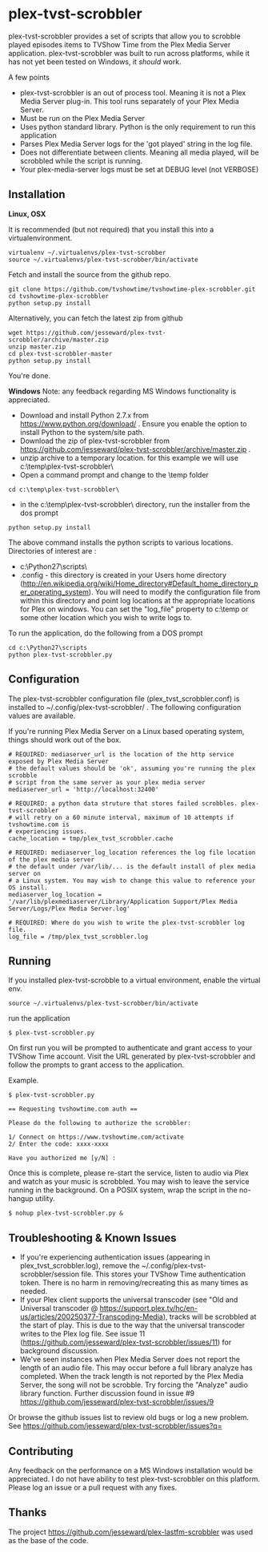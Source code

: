 plex-tvst-scrobbler
=====================

plex-tvst-scrobbler provides a set of scripts that allow you to scrobble played episodes items to TVShow Time from the Plex Media Server application. plex-tvst-scrobbler was built to run across platforms, while it has not yet been tested on Windows, it *should* work.

A few points

  - plex-tvst-scrobbler is an out of process tool. Meaning it is not a Plex Media Server plug-in. This tool runs separately of your Plex Media Server.
  - Must be run on the Plex Media Server
  - Uses python standard library. Python is the only requirement to run this application
  - Parses Plex Media Server logs for the 'got played' string in the log file.
  - Does not differentiate between clients. Meaning all media played, will be scrobbled while the script is running.
  - Your plex-media-server logs must be set at DEBUG level (not VERBOSE)

Installation
----

**Linux, OSX**

It is recommended (but not required) that you install this into a virtualenvironment.

```
virtualenv ~/.virtualenvs/plex-tvst-scrobber
source ~/.virtualenvs/plex-tvst-scrobber/bin/activate
```

Fetch and install the source from the github repo.
```
git clone https://github.com/tvshowtime/tvshowtime-plex-scrobbler.git
cd tvshowtime-plex-scrobbler
python setup.py install

```

Alternatively, you can fetch the latest zip from github

```
wget https://github.com/jesseward/plex-tvst-scrobbler/archive/master.zip
unzip master.zip
cd plex-tvst-scrobbler-master
python setup.py install
```

You're done.

**Windows**
Note: any feedback regarding MS Windows functionality is appreciated.

*  Download and install Python 2.7.x from https://www.python.org/download/ . Ensure you enable the option to install Python to the system/site path.
*  Download the zip of plex-tvst-scrobbler from https://github.com/jesseward/plex-tvst-scrobbler/archive/master.zip .
* unzip archive to a temporary location. for this example we will use c:\temp\plex-tvst-scrobbler\
* Open a command prompt and change to the \temp folder
```
cd c:\temp\plex-tvst-scrobbler\
```
* in the c:\temp\plex-tvst-scrobbler\ directory, run the installer from the dos prompt
```
python setup.py install
```
The above command installs the python scripts to various locations. Directories of interest are :
* c:\Python27\scripts\
* .config  - this directory is created in your Users home directory (http://en.wikipedia.org/wiki/Home_directory#Default_home_directory_per_operating_system). You will need to modify the configuration file from within this directory and point log locations at the appropriate locations for Plex on windows. You can set the "log_file" property to c:\temp or some other location which you wish to write logs to.

To run the application, do the following from a DOS prompt
```
cd c:\Python27\scripts
python plex-tvst-scrobbler.py
```

Configuration
-----------

The plex-tvst-scrobbler configuration file (plex_tvst_scrobbler.conf) is installed to ~/.config/plex-tvst-scrobbler/ . The following configuration values are available.

If you're running Plex Media Server on a Linux based operating system, things should work out of the box.

```
# REQUIRED: mediaserver_url is the location of the http service exposed by Plex Media Server
# the default values should be 'ok', assuming you're running the plex scrobble
# script from the same server as your plex media server
mediaserver_url = 'http://localhost:32400'

# REQUIRED: a python data struture that stores failed scrobbles. plex-tvst-scrobbler
# will retry on a 60 minute interval, maximum of 10 attempts if tvshowtime.com is
# experiencing issues.
cache_location = tmp/plex_tvst_scrobbler.cache

# REQUIRED: mediaserver_log_location references the log file location of the plex media server
# the default under /var/lib/... is the default install of plex media server on
# a Linux system. You may wish to change this value to reference your OS install.
mediaserver_log_location = '/var/lib/plexmediaserver/Library/Application Support/Plex Media Server/Logs/Plex Media Server.log'

# REQUIRED: Where do you wish to write the plex-tvst-scrobbler log file.
log_file = /tmp/plex_tvst_scrobbler.log

```

Running
--------

If you installed plex-tvst-scrobble to a virtual environment, enable the virtual env.

```
source ~/.virtualenvs/plex-tvst-scrobber/bin/activate
```

run the application
```
$ plex-tvst-scrobbler.py
```
On first run you will be prompted to authenticate and grant access to your TVShow Time account. Visit the URL generated by plex-tvst-scrobbler and follow the prompts to grant access to the application.

Example.


```
$ plex-tvst-scrobbler.py

== Requesting tvshowtime.com auth ==

Please do the following to authorize the scrobbler:

1/ Connect on https://www.tvshowtime.com/activate
2/ Enter the code: xxxx-xxxx

Have you authorized me [y/N] :

```

Once this is complete, please re-start the service, listen to audio via Plex and watch as your music is scrobbled. You may wish to leave the service running in the background. On a POSIX system, wrap the script in the no-hangup utility.

```
$ nohup plex-tvst-scrobbler.py &
```

Troubleshooting & Known Issues
-------------

* If you're experiencing authentication issues (appearing in plex_tvst_scrobbler.log), remove the ~/.config/plex-tvst-scrobbler/session file. This stores your TVShow Time authentication token. There is no harm in removing/recreating this as many times as needed.
* If your Plex client supports the universal transcoder (see "Old and Universal transcoder @ https://support.plex.tv/hc/en-us/articles/200250377-Transcoding-Media), tracks will be scrobbled at the start of play. This is due to the way that the universal transcoder writes to the Plex log file. See issue 11 (https://github.com/jesseward/plex-tvst-scrobbler/issues/11) for background discussion.
* We've seen instances when Plex Media Server does not report the length of an audio file. This may occur before a full library analyze has completed. When the track length is not reported by the Plex Media Server, the song will not be scrobble. Try forcing the "Analyze" audio library function. Further discussion found in issue #9 https://github.com/jesseward/plex-tvst-scrobbler/issues/9

Or browse the github issues list to review old bugs or log a new problem.  See https://github.com/jesseward/plex-tvst-scrobbler/issues?q=


Contributing
-----------

Any feedback on the performance on a MS Windows installation would be appreciated. I do not have ability to test plex-tvst-scrobbler on this platform. Please log an issue or a pull request with any fixes.

Thanks
------

The project https://github.com/jesseward/plex-lastfm-scrobbler was used as the base of the code.
